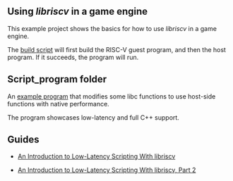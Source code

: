 ## Using _libriscv_ in a game engine

This example project shows the basics for how to use _libriscv_ in a game engine.

The [build script](build_and_run.sh) will first build the RISC-V guest program, and then the host program. If it succeeds, the program will run.


## Script_program folder

An [example program](script_program/program.cpp) that modifies some libc functions to use host-side functions with native performance.

The program showcases low-latency and full C++ support.


## Guides

- [An Introduction to Low-Latency Scripting With libriscv](https://fwsgonzo.medium.com/an-introduction-to-low-latency-scripting-with-libriscv-ad0619edab40)

- [An Introduction to Low-Latency Scripting With libriscv, Part 2](https://fwsgonzo.medium.com/an-introduction-to-low-latency-scripting-with-libriscv-part-2-4fce605dfa24)

